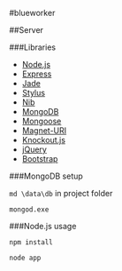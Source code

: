 #blueworker

##Server

###Libraries

- [Node.js](http://nodejs.org/)
- [Express](http://expressjs.com/)
- [Jade](http://jade-lang.com/)
- [Stylus](http://learnboost.github.io/stylus/)
- [Nib](http://visionmedia.github.io/nib/)
- [MongoDB](http://www.mongodb.org/)
- [Mongoose](http://mongoosejs.com/)
- [Magnet-URI](https://github.com/feross/magnet-uri)
- [Knockout.js](http://knockoutjs.com/)
- [jQuery](http://jquery.com/)
- [Bootstrap](http://getbootstrap.com/)

###MongoDB setup

`md \data\db` in project folder

`mongod.exe`

###Node.js usage

`npm install`

`node app`
